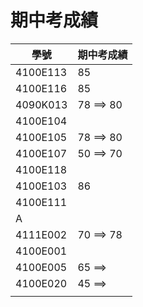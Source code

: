# 期中考成績
|學號| 期中考成績|
|---|------|
|  4100E113 | 85|
| 4100E116 | 85|
| 4090K013 |78 ==> 80 |
|4100E104 | |
| 4100E105|78 ==> 80  |
|4100E107 |50 ==> 70|
| 4100E118| |
|4100E103 | 86 |
|4100E111  | |
| A| |
| 4111E002|70 ==> 78 |
| 4100E001| |
|4100E005 |65 ==> |
|4100E020 |45 ==> |
| | |
